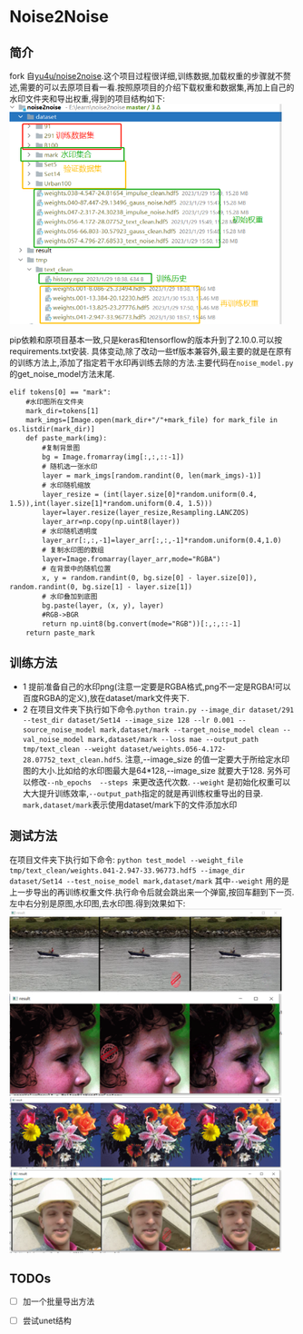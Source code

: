 # Noise2Noise

## 简介

fork 自[yu4u/noise2noise](https://github.com/yu4u/noise2noise/blob/master/README.md).这个项目过程很详细,训练数据,加载权重的步骤就不赘述,需要的可以去原项目看一看.按照原项目的介绍下载权重和数据集,再加上自己的水印文件夹和导出权重,得到的项目结构如下:
<img src="result/all.png" width="480px">

pip依赖和原项目基本一致,只是keras和tensorflow的版本升到了2.10.0.可以按requirements.txt安装.
具体变动,除了改动一些tf版本兼容外,最主要的就是在原有的训练方法上,添加了指定若干水印再训练去除的方法.主要代码在`noise_model.py`的get_noise_model方法末尾.

```
elif tokens[0] == "mark":
    #水印图所在文件夹
    mark_dir=tokens[1]
    mark_imgs=[Image.open(mark_dir+"/"+mark_file) for mark_file in os.listdir(mark_dir)]
    def paste_mark(img):
        #复制背景图
        bg = Image.fromarray(img[:,:,::-1])
        # 随机选一张水印
        layer = mark_imgs[random.randint(0, len(mark_imgs)-1)]
        # 水印随机缩放
        layer_resize = (int(layer.size[0]*random.uniform(0.4, 1.5)),int(layer.size[1]*random.uniform(0.4, 1.5)))
        layer=layer.resize(layer_resize,Resampling.LANCZOS)
        layer_arr=np.copy(np.uint8(layer))
        # 水印随机透明度
        layer_arr[:,:,-1]=layer_arr[:,:,-1]*random.uniform(0.4,1.0)
        # 复制水印图的数组
        layer=Image.fromarray(layer_arr,mode="RGBA")
        # 在背景中的随机位置
        x, y = random.randint(0, bg.size[0] - layer.size[0]), random.randint(0, bg.size[1] - layer.size[1])
        # 水印叠加到底图
        bg.paste(layer, (x, y), layer)
        #RGB->BGR
        return np.uint8(bg.convert(mode="RGB"))[:,:,::-1]
    return paste_mark
```

## 训练方法

- 1 提前准备自己的水印png(注意一定要是RGBA格式,png不一定是RGBA!可以百度RGBA的定义),放在dataset/mark文件夹下.
- 2 在项目文件夹下执行如下命令.`python train.py --image_dir dataset/291 --test_dir dataset/Set14 --image_size 128 --lr 0.001 --source_noise_model mark,dataset/mark --target_noise_model clean --val_noise_model mark,dataset/mark --loss mae --output_path tmp/text_clean --weight dataset/weights.056-4.172-28.07752_text_clean.hdf5`.
 注意,--image_size 的值一定要大于所给定水印图的大小.比如给的水印图最大是64*128,--image_size 就要大于128.
 另外可以修改`--nb_epochs  --steps `来更改迭代次数.
 `--weight` 是初始化权重可以大大提升训练效率,`--output_path`指定的就是再训练权重导出的目录.
 `mark,dataset/mark`表示使用dataset/mark下的文件添加水印

## 测试方法

在项目文件夹下执行如下命令:
`python test_model --weight_file tmp/text_clean/weights.041-2.947-33.96773.hdf5 --image_dir dataset/Set14 --test_noise_model mark,dataset/mark`
其中`--weight` 用的是上一步导出的再训练权重文件.执行命令后就会跳出来一个弹窗,按回车翻到下一页.左中右分别是原图,水印图,去水印图.得到效果如下:
<img src="result/1.png" width="480px">
<img src="result/2.png" width="480px">
<img src="result/3.png" width="480px">
<img src="result/4.png" width="480px">



## TODOs

- [ ] 加一个批量导出方法

- [ ] 尝试unet结构

